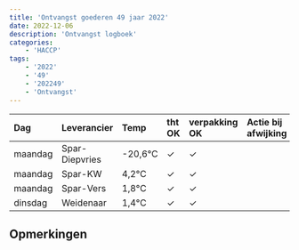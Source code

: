 ```yaml
---
title: 'Ontvangst goederen 49 jaar 2022'
date: 2022-12-06
description: 'Ontvangst logboek'
categories:
    - 'HACCP'
tags:
    - '2022'
    - '49'
    - '202249'
    - 'Ontvangst'
---
```

| Dag | Leverancier | Temp | tht OK | verpakking OK | Actie bij afwijking | Controle door |
|:---|:---|:---|:---|:---|:---|:---|
| maandag | Spar-Diepvries | -20,6°C | &check; | &check; | | DPater |
| maandag | Spar-KW | 4,2°C | &check; | &check; | | DPater |
| maandag | Spar-Vers | 1,8°C | &check; | &check; | | DPater |
| dinsdag | Weidenaar | 1,4°C | &check; | &check; | | DPater |

## Opmerkingen


